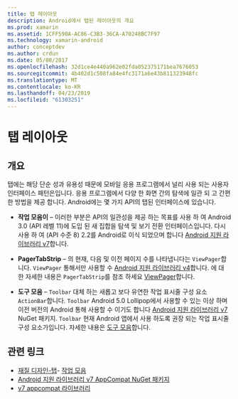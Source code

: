 ```yaml
---
title: 탭 레이아웃
description: Android에서 탭된 레이아웃의 개요
ms.prod: xamarin
ms.assetid: 1CFF590A-AC86-C3B3-36CA-A70248BC7F97
ms.technology: xamarin-android
author: conceptdev
ms.author: crdun
ms.date: 05/08/2017
ms.openlocfilehash: 32d1ce4e440a962e02fda052375171bea7676053
ms.sourcegitcommit: 4b402d1c508fa84e4fc3171a6e43b811323948fc
ms.translationtype: MT
ms.contentlocale: ko-KR
ms.lasthandoff: 04/23/2019
ms.locfileid: "61303251"
---
```

# <a name="tabbed-layouts"></a>탭 레이아웃


## <a name="overview"></a>개요

탭에는 해당 단순 성과 유용성 때문에 모바일 응용 프로그램에서 널리 사용 되는 사용자 인터페이스 패턴은입니다. 응용 프로그램에서 다양 한 화면 간의 탐색에 일관 되 고 간편한 방법을 제공 합니다. Android에는 몇 가지 API의 탭된 인터페이스에 있습니다. 

-   **작업 모음이** &ndash; 이러한 부분은 API의 일관성을 제공 하는 목표를 사용 하 여 Android 3.0 (API 레벨 11)에 도입 된 새 집합을 탐색 및 보기 전환 인터페이스입니다. 다시 사용 하 여 (API 수준 8) 2.2를 Android로 이식 되었으며 합니다 [Android 지원 라이브러리 v7](https://www.nuget.org/packages/Xamarin.Android.Support.v7.AppCompat/)합니다. 

-   **PagerTabStrip** &ndash; 의 현재, 다음 및 이전 페이지 수를 나타냅니다는 `ViewPager`합니다. `ViewPager` 통해서만 사용할 수 [Android 지원 라이브러리 v4](https://www.nuget.org/packages/Xamarin.Android.Support.v4/)합니다.
     에 대 한 자세한 내용은 `PagerTabStrip`를 참조 하세요 [ViewPager](~/android/user-interface/controls/view-pager/index.md)합니다.

-   **도구 모음** &ndash; `Toolbar` 대체 하는 새롭고 보다 유연한 작업 표시줄 구성 요소 `ActionBar`합니다. `Toolbar` Android 5.0 Lollipop에서 사용할 수 있는 이상 하며 이전 버전의 Android 통해 사용할 수 이기도 합니다 [Android 지원 라이브러리 v7](https://www.nuget.org/packages/Xamarin.Android.Support.v7.AppCompat/) NuGet 패키지. 
    `Toolbar` 현재 Android 앱에서 사용 하도록 권장 되는 작업 표시줄 구성 요소가입니다.
    자세한 내용은 [도구 모음](~/android/user-interface/controls/tool-bar/index.md)합니다. 



## <a name="related-links"></a>관련 링크

- [재질 디자인-탭](https://material.io/guidelines/components/tabs.html)- [작업 모음](https://developer.android.com/guide/topics/ui/actionbar.html)
- [Android 지원 라이브러리 v7 AppCompat NuGet 패키지](https://www.nuget.org/packages/Xamarin.Android.Support.v7.AppCompat/)
- [v7 appcompat 라이브러리](https://developer.android.com/tools/support-library/features.html#v7-appcompat)
